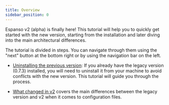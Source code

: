 ```yaml
---
title: Overview
sidebar_position: 0
---
```


Espanso v2 (alpha) is finally here! This tutorial will help you to quickly get started with the new version, starting from the installation and later diving into the main architectural differences.

The tutorial is divided in steps. You can navigate through them using the "next" button at the bottom right or by using the navigation bar on the left.

* [Uninstalling the previous version](../uninstalling_legacy): If you already have the legacy version (0.7.3) installed, you will need to uninstall it from your machine to avoid conflicts with the new version. This tutorial will guide you through the process.

* [What changed in v2](../what_changed) covers the main differences between the legacy version and v2 when it comes to configuration files.